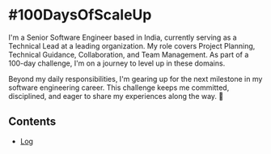 # #100DaysOfScaleUp

I'm a Senior Software Engineer based in India, currently serving as a Technical Lead at a leading organization. My role covers Project Planning, Technical Guidance, Collaboration, and Team Management. As part of a 100-day challenge, I'm on a journey to level up in these domains.

Beyond my daily responsibilities, I'm gearing up for the next milestone in my software engineering career. This challenge keeps me committed, disciplined, and eager to share my experiences along the way. 🚀

## Contents

- [Log](./log.md)


